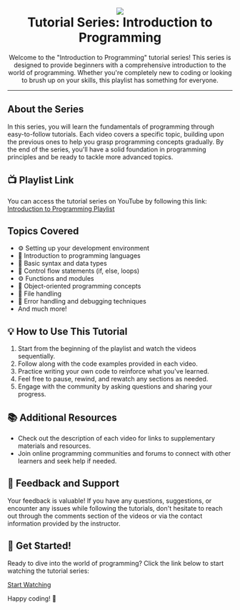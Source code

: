 <h1 align="center">
  <img src="https://img.icons8.com/color/96/000000/code.png"/><br/>
  Tutorial Series: Introduction to Programming
</h1>

<p align="center">Welcome to the "Introduction to Programming" tutorial series! This series is designed to provide beginners with a comprehensive introduction to the world of programming. Whether you're completely new to coding or looking to brush up on your skills, this playlist has something for everyone.</p>

<hr/>

## About the Series
In this series, you will learn the fundamentals of programming through easy-to-follow tutorials. Each video covers a specific topic, building upon the previous ones to help you grasp programming concepts gradually. By the end of the series, you'll have a solid foundation in programming principles and be ready to tackle more advanced topics.

## :tv: Playlist Link
You can access the tutorial series on YouTube by following this link: [Introduction to Programming Playlist](https://www.youtube.com/playlist?list=PLBlnK6fEyqRiVhbXDGLXDk_OQAeuVcp2O)

## Topics Covered
- :gear: Setting up your development environment
- :book: Introduction to programming languages
- :1234: Basic syntax and data types
- :repeat: Control flow statements (if, else, loops)
- :gear: Functions and modules
- :busts_in_silhouette: Object-oriented programming concepts
- :page_facing_up: File handling
- :bug: Error handling and debugging techniques
- And much more!

## :bulb: How to Use This Tutorial
1. Start from the beginning of the playlist and watch the videos sequentially.
2. Follow along with the code examples provided in each video.
3. Practice writing your own code to reinforce what you've learned.
4. Feel free to pause, rewind, and rewatch any sections as needed.
5. Engage with the community by asking questions and sharing your progress.

## :books: Additional Resources
- Check out the description of each video for links to supplementary materials and resources.
- Join online programming communities and forums to connect with other learners and seek help if needed.

## :mega: Feedback and Support
Your feedback is valuable! If you have any questions, suggestions, or encounter any issues while following the tutorials, don't hesitate to reach out through the comments section of the videos or via the contact information provided by the instructor.

## :rocket: Get Started!
Ready to dive into the world of programming? Click the link below to start watching the tutorial series:

[Start Watching](https://www.youtube.com/playlist?list=PLBlnK6fEyqRiVhbXDGLXDk_OQAeuVcp2O)

Happy coding! 🚀
